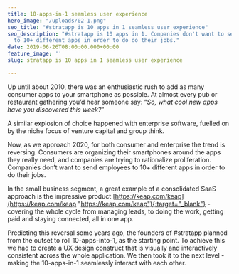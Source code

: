 ```yaml
---
title: 10-apps-in-1 seamless user experience
hero_image: "/uploads/02-1.png"
seo_title: "#stratapp is 10 apps in 1 seamless user experience"
seo_description: "#stratapp is 10 apps in 1. Companies don't want to send employees
  to 10+ different apps in order to do do their jobs."
date: 2019-06-26T08:00:00.000+00:00
feature_image: ''
slug: stratapp is 10 apps in 1 seamless user experience

---
```

Up until about 2010, there was an enthusiastic rush to add as many consumer apps to your smartphone as possible. At almost every pub or restaurant gathering you’d hear someone say: “_So, what cool new apps have you discovered this week?_”

A similar explosion of choice happened with enterprise software, fuelled on by the niche focus of venture capital and group think.

Now, as we approach 2020, for both consumer and enterprise the trend is reversing. Consumers are organizing their smartphones around the apps they really need, and companies are trying to rationalize proliferation. Companies don’t want to send employees to 10+ different apps in order to do their jobs.

In the small business segment, a great example of a consolidated SaaS approach is the impressive product [https://keap.com/keap](https://keap.com/keap "https://keap.com/keap"){:target="_blank"} - covering the whole cycle from managing leads, to doing the work, getting paid and staying connected, all in one app.

Predicting this reversal some years ago, the founders of #stratapp planned from the outset to roll 10-apps-into-1, as the starting point. To achieve this we had to create a UX design construct that is visually and interactively consistent across the whole application. We then took it to the next level - making the 10-apps-in-1 seamlessly interact with each other.